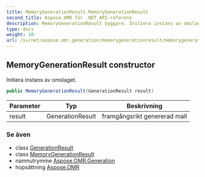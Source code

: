 ```yaml
---
title: MemoryGenerationResult.MemoryGenerationResult
second_title: Aspose.OMR för .NET API-referens
description: MemoryGenerationResult byggare. Initiera instans av omslaget.
type: docs
weight: 10
url: /sv/net/aspose.omr.generation/memorygenerationresult/memorygenerationresult/
---
```

## MemoryGenerationResult constructor

Initiera instans av omslaget.

```csharp
public MemoryGenerationResult(GenerationResult result)
```

| Parameter | Typ | Beskrivning |
| --- | --- | --- |
| result | GenerationResult | framgångsrikt genererad mall |

### Se även

* class [GenerationResult](../../generationresult/)
* class [MemoryGenerationResult](../)
* namnutrymme [Aspose.OMR.Generation](../../memorygenerationresult/)
* hopsättning [Aspose.OMR](../../../)


